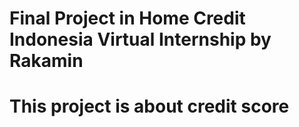 # Final Project in Home Credit Indonesia Virtual Internship by Rakamin

# This project is about credit score 
